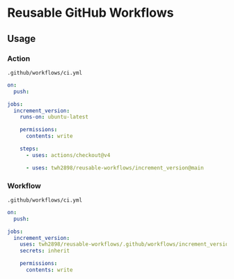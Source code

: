 # Reusable GitHub Workflows

## Usage

### Action

`.github/workflows/ci.yml`

```yaml
on:
  push:

jobs:
  increment_version:
    runs-on: ubuntu-latest

    permissions:
      contents: write

    steps:
      - uses: actions/checkout@v4

      - uses: twh2898/reusable-workflows/increment_version@main
```

### Workflow

`.github/workflows/ci.yml`

```yaml
on:
  push:

jobs:
  increment_version:
    uses: twh2898/reusable-workflows/.github/workflows/increment_version.yml@main
    secrets: inherit

    permissions:
      contents: write
```
